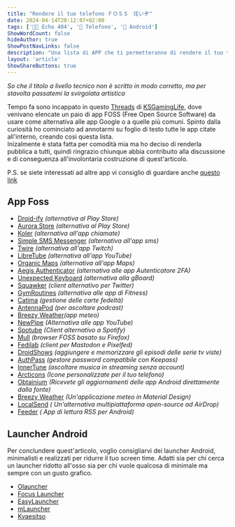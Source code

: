 ```yaml
---
title: "Rendere il tuo telefono ＦＯＳＳ　往いぞ"
date: 2024-04-14T20:12:07+02:00
tags: ['👨‍💻 Echo 404', '📱 Telefono', '📱 Android']
ShowWordCount: false
hideAuthor: true
ShowPostNavLinks: false
description: "Una lista di APP che ti permetteranno di rendere il tuo telefono sempre più open source"
layout: 'article'
ShowShareButtons: true
---
```


_So che il titolo a livello tecnico non è scritto in modo corretto, ma per stavolta passatemi la svirgolata artistica_

Tempo fa sono incappato in questo [Threads](https://livellosegreto.it/@KSGamingLife/111849739328291726) di [KSGamingLife](https://livellosegreto.it/@KSGamingLife), dove venivano elencate un paio di app FOSS (Free Open Source Software) da usare come alternativa alle app Google o a quelle più comuni.
Spinto dalla curiosità ho cominciato ad annotarmi su foglio di testo tutte le app citate all'interno, creando così questa lista.<br />
Inizalmente è stata fatta per comodità mia ma ho deciso di renderla pubblica a tutti, quindi ringrazio chiunque abbia contribuito alla discussione e di conseguenza all'involontaria costruzione di quest'articolo.

P.S. se siete interessati ad altre app vi consiglio di guardare anche [questo link](https://github.com/offa/android-foss)

## App Foss

- [Droid-ify](https://f-droid.org/en/packages/com.looker.droidify/) _(alternativa al Play Store)_
- [Aurora Store](https://f-droid.org/en/packages/com.aurora.store/) _(alternativa al Play Store)_
- [Koler](https://f-droid.org/en/packages/com.chooloo.www.koler/) _(alternativa all&#39;app chiamate)_
- [Simple SMS Messenger](https://f-droid.org/en/packages/com.simplemobiletools.smsmessenger/) _(alternativa all&#39;app sms)_
- [Twire](https://github.com/twireapp/Twire) _(alternativa all&#39;app Twitch)_
- [LibreTube](https://f-droid.org/en/packages/com.github.libretube/) _(alternativa all&#39;app YouTube)_
- [Organic Maps](https://f-droid.org/en/packages/app.organicmaps/) _(alternativa all&#39;app Maps)_
- [Aegis Authenticator](https://f-droid.org/en/packages/com.beemdevelopment.aegis/) _(alternativa alle app Autenticatore 2FA)_
- [Unexpected Keyboard](https://f-droid.org/packages/juloo.keyboard2/) _(alternativa alla gBoard)_
- [Squawker](https://f-droid.org/packages/org.ca.squawker/) _(client alternativo per Twitter)_
- [GymRoutines](https://f-droid.org/packages/com.noahjutz.gymroutines/) _(alternativa alle app di Fitness)_
- [Catima](https://f-droid.org/en/packages/me.hackerchick.catima/) _(gestione delle carte fedeltà)_
- [AntennaPod](https://f-droid.org/en/packages/de.danoeh.antennapod/) _(per ascoltare podcast)_
- [Breezy Weather](https://apt.izzysoft.de/fdroid/index/apk/org.breezyweather)_(app meteo)_
- [NewPipe](https://f-droid.org/en/packages/org.schabi.newpipe/) _(Alternativa alle app YouTube)_
- [Spotube](https://f-droid.org/it/packages/oss.krtirtho.spotube/) _(Client alternativo a Spotify)_
- [Mull](https://f-droid.org/it/packages/us.spotco.fennec_dos/) _(browser FOSS basato su Firefox)_
- [Fedilab](https://f-droid.org/it/packages/fr.gouv.etalab.mastodon/) _(client per Mastodon e Pixelfed)_
- [DroidShows](https://f-droid.org/it/packages/nl.asymmetrics.droidshows/) _(aggiungere e memorizzare gli episodi delle serie tv viste)_
- [AuthPass](https://f-droid.org/it/packages/design.codeux.authpass.fdroid/) _(gestore password compatibile con Keepass)_
- [InnerTune](https://f-droid.org/it/packages/com.zionhuang.music/) _(ascoltare musica in streaming senza account)_
- [Arcticons](https://github.com/Arcticons-Team/Arcticons) _(Icone personalizzate per il tuo telefono)_
- [Obtainium](https://github.com/ImranR98/Obtainium) _(Ricevete gli aggiornamenti delle app Android direttamente dalla fonte)_
- [Breezy Weather](https://github.com/breezy-weather/breezy-weather) _(Un'applicazione meteo in Material Design)_
- [LocalSend](https://github.com/localsend/localsend) _( Un'alternativa multipiattaforma open-source ad AirDrop)_
- [Feeder](https://github.com/spacecowboy/Feeder) _( App di lettura RSS per Android)_


## Launcher Android

Per conclundere quest'articolo, voglio consigliarvi dei launcher Android, minimalisti e realizzati per ridurre il tuo screen time. Adatti sia per chi cerca un launcher ridotto all'osso sia per chi vuole qualcosa di minimale ma sempre con un gusto grafico.

- [Olauncher](https://github.com/tanujnotes/Olauncher)
- [Focus Launcher](https://github.com/mslalith/focus_launcher)
- [EasyLauncher](https://github.com/DroidWorksStudio/EasyLauncher)
- [mLauncher](https://github.com/DroidWorksStudio/mLauncher)
- [Kvaesitso](https://github.com/MM2-0/Kvaesitso)

